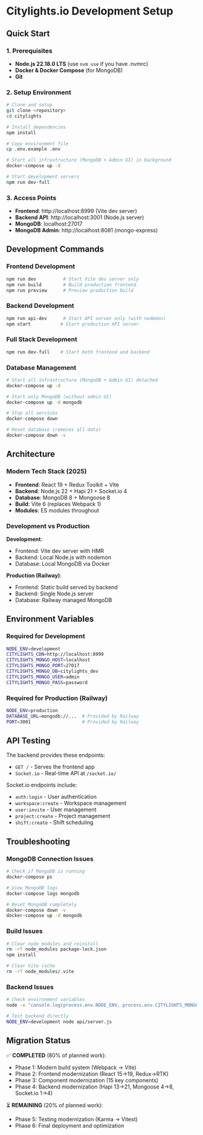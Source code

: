 # Citylights.io Development Setup

## Quick Start

### 1. Prerequisites
- **Node.js 22.18.0 LTS** (use `nvm use` if you have .nvmrc)
- **Docker & Docker Compose** (for MongoDB)
- **Git**

### 2. Setup Environment

```bash
# Clone and setup
git clone <repository>
cd citylights

# Install dependencies
npm install

# Copy environment file
cp .env.example .env

# Start all infrastructure (MongoDB + Admin UI) in background
docker-compose up -d

# Start development servers
npm run dev-full
```

### 3. Access Points
- **Frontend**: http://localhost:8999 (Vite dev server)
- **Backend API**: http://localhost:3001 (Node.js server)
- **MongoDB**: localhost:27017
- **MongoDB Admin**: http://localhost:8081 (mongo-express)

## Development Commands

### Frontend Development
```bash
npm run dev          # Start Vite dev server only
npm run build        # Build production frontend
npm run preview      # Preview production build
```

### Backend Development  
```bash
npm run api-dev      # Start API server only (with nodemon)
npm start           # Start production API server
```

### Full Stack Development
```bash
npm run dev-full    # Start both frontend and backend
```

### Database Management
```bash
# Start all infrastructure (MongoDB + Admin UI) detached
docker-compose up -d

# Start only MongoDB (without admin UI)
docker-compose up -d mongodb

# Stop all services
docker-compose down

# Reset database (removes all data)
docker-compose down -v
```

## Architecture

### Modern Tech Stack (2025)
- **Frontend**: React 19 + Redux Toolkit + Vite
- **Backend**: Node.js 22 + Hapi 21 + Socket.io 4
- **Database**: MongoDB 8 + Mongoose 8
- **Build**: Vite 6 (replaces Webpack 1)
- **Modules**: ES modules throughout

### Development vs Production

**Development**:
- Frontend: Vite dev server with HMR
- Backend: Local Node.js with nodemon
- Database: Local MongoDB via Docker

**Production (Railway)**:
- Frontend: Static build served by backend
- Backend: Single Node.js server
- Database: Railway managed MongoDB

## Environment Variables

### Required for Development
```bash
NODE_ENV=development
CITYLIGHTS_CDN=http://localhost:8999
CITYLIGHTS_MONGO_HOST=localhost
CITYLIGHTS_MONGO_PORT=27017
CITYLIGHTS_MONGO_DB=citylights_dev
CITYLIGHTS_MONGO_USER=admin
CITYLIGHTS_MONGO_PASS=password
```

### Required for Production (Railway)
```bash
NODE_ENV=production
DATABASE_URL=mongodb://...  # Provided by Railway
PORT=3001                   # Provided by Railway
```

## API Testing

The backend provides these endpoints:
- `GET /` - Serves the frontend app
- `Socket.io` - Real-time API at `/socket.io/`

Socket.io endpoints include:
- `auth:login` - User authentication
- `workspace:create` - Workspace management
- `user:invite` - User management
- `project:create` - Project management
- `shift:create` - Shift scheduling

## Troubleshooting

### MongoDB Connection Issues
```bash
# Check if MongoDB is running
docker-compose ps

# View MongoDB logs
docker-compose logs mongodb

# Reset MongoDB completely
docker-compose down -v
docker-compose up -d mongodb
```

### Build Issues
```bash
# Clear node_modules and reinstall
rm -rf node_modules package-lock.json
npm install

# Clear Vite cache
rm -rf node_modules/.vite
```

### Backend Issues
```bash
# Check environment variables
node -e "console.log(process.env.NODE_ENV, process.env.CITYLIGHTS_MONGO_HOST)"

# Test backend directly
NODE_ENV=development node api/server.js
```

## Migration Status

✅ **COMPLETED** (80% of planned work):
- Phase 1: Modern build system (Webpack → Vite)
- Phase 2: Frontend modernization (React 15→19, Redux→RTK)  
- Phase 3: Component modernization (15 key components)
- Phase 4: Backend modernization (Hapi 13→21, Mongoose 4→8, Socket.io 1→4)

⏳ **REMAINING** (20% of planned work):
- Phase 5: Testing modernization (Karma → Vitest)
- Phase 6: Final deployment and optimization